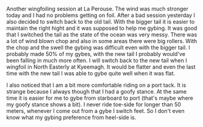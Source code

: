 Another wingfoiling session at La Perouse. The wind was much stronger today and I had no problems getting on foil. After a bad session yesterday I also decided to switch back to the old tail. With the bigger tail it is easier to maintain the right hight and it was supposed to help me gybing. It was good that I switched the tail as the state of the ocean was very messy. There was a lot of wind blown chop and also in some areas there were big rollers. With the chop and the swell the gybing was difficult even with the bigger tail. I probably made 50% of my gybes, with the new tail I probably would've been falling in much more often. I will switch back to the new tail when I wingfoil in North Easterly at Kyeemagh. It would be flatter and even the last time with the new tail I was able to gybe quite well when it was flat. 

I also noticed that I am a bit more comfortable riding on a port tack. It is strange because I always though that I had a goofy stance. At the same time it is easier for me to gybe from starboard to port (that's maybe where my goofy stance shows a bit). I never ride toe-side for longer than 50 meters, whenever I come out from a gybe I switch feet. So I don't even know what my gybing preference from heel-side is. 